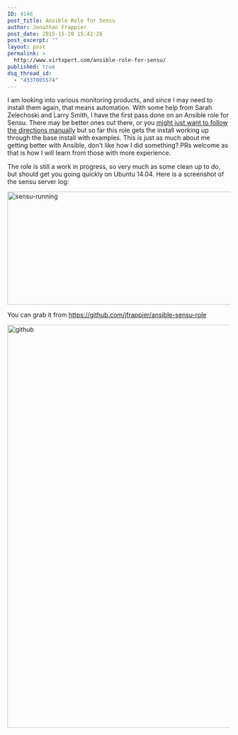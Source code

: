 ```yaml
---
ID: 4146
post_title: Ansible Role for Sensu
author: Jonathan Frappier
post_date: 2015-11-20 15:42:26
post_excerpt: ""
layout: post
permalink: >
  http://www.virtxpert.com/ansible-role-for-sensu/
published: true
dsq_thread_id:
  - "4337005574"
---
```

I am looking into various monitoring products, and since I may need to install them again, that means automation. With some help from Sarah Zelechoski and Larry Smith, I have the first pass done on an Ansible role for Sensu. There may be better ones out there, or you <a href="https://sensuapp.org/docs/latest/installation-overview" target="_blank">might just want to follow the directions manually</a> but so far this role gets the install working up through the base install with examples. This is just as much about me getting better with Ansible, don't like how I did something? PRs welcome as that is how I will learn from those with more experience.

The role is still a work in progress, so very much as some clean up to do, but should get you going quickly on Ubuntu 14.04. Here is a screenshot of the sensu server log:

<a href="http://www.virtxpert.com/wp-content/uploads/2015/11/sensu-running.png"><img class="aligncenter size-full wp-image-4148" src="http://www.virtxpert.com/wp-content/uploads/2015/11/sensu-running.png" alt="sensu-running" width="820" height="255" /></a>

You can grab it from https://github.com/jfrappier/ansible-sensu-role

<a href="https://github.com/jfrappier/ansible-sensu-role"><img class="aligncenter size-full wp-image-4149" src="http://www.virtxpert.com/wp-content/uploads/2015/11/github.png" alt="github" width="1000" height="908" /></a>